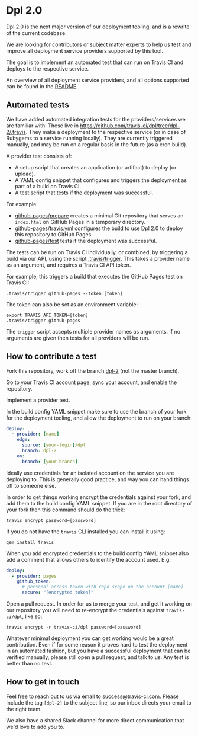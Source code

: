 # Dpl 2.0

Dpl 2.0 is the next major version of our deployment tooling, and is
a rewrite of the current codebase.

We are looking for contributors or subject matter experts to help us test
and improve all deployment service providers supported by this tool.

The goal is to implement an automated test that can run on Travis CI and
deploys to the respective service.

An overview of all deployment service providers, and all options supported can
be found in the [README](https://github.com/travis-ci/dpl/blob/dpl-2/README.md).

## Automated tests

We have added automated integration tests for the providers/services we are
familiar with. These live in https://github.com/travis-ci/dpl/tree/dpl-2/.travis.
They make a deployment to the respective service (or in case of
Rubygems to a service running locally). They are currently triggered manually,
and may be run on a regular basis in the future (as a cron build).

A provider test consists of:

* A setup script that creates an application (or artifact) to deploy (or
  upload).
* A YAML config snippet that configures and triggers the deployment as part of
  a build on Travis CI.
* A test script that tests if the deployment was successful.

For example:

* [github-pages/prepare](https://github.com/travis-ci/dpl/blob/dpl-2/.travis/providers/github-pages/prepare)
  creates a minimal Git repository that serves an `index.html` on GitHub Pages in a temporary directory.
* [github-pages/travis.yml](https://github.com/travis-ci/dpl/blob/dpl-2/.travis/providers/github-pages/travis.yml)
  configures the build to use Dpl 2.0 to deploy this repository to GitHub Pages.
* [github-pages/test](https://github.com/travis-ci/dpl/blob/dpl-2/.travis/providers/github-pages/test)
  tests if the deployment was successful.

The tests can be run on Travis CI individually, or combined, by triggering a
build via our API, using the script [.travis/trigger](https://github.com/travis-ci/dpl/blob/dpl-2/.travis/trigger).
This takes a provider name as an argument, and requires a Travis CI API token.

For example, this triggers a build that executes the GitHub Pages test on
Travis CI:

```
.travis/trigger github-pages --token [token]
```

The token can also be set as an environment variable:

```
export TRAVIS_API_TOKEN=[token]
.travis/trigger github-pages
```

The `trigger` script accepts multiple provider names as arguments. If no
arguments are given then tests for all providers will be run.

## How to contribute a test

Fork this repository, work off the branch [dpl-2](https://github.com/travis-ci/dpl/pull/1003) (not the master branch).

Go to your Travis CI account page, sync your account, and enable the repository.

Implement a provider test.

In the build config YAML snippet make sure to use the branch of your fork for the
deployment tooling, and allow the deployment to run on your branch:

```yaml
deploy:
  - provider: [name]
    edge:
      source: [your-login]/dpl
      branch: dpl-2
    on:
      branch: [your-branch]
```

Ideally use credentials for an isolated account on the service you are deploying to.
This is generally good practice, and way you can hand things off to someone else.

In order to get things working encrypt the credentials against your fork, and
add them to the build config YAML snippet. If you are in the root directory
of your fork then this command should do the trick:

```
travis encrypt password=[password]
```

If you do not have the `travis` CLI installed you can install it using:

```
gem install travis
```

When you add encrypted credentials to the build config YAML snippet also add a comment
that allows others to identify the account used. E.g:

```yaml
deploy:
  - provider: pages
    github_token:
      # personal access token with repo scope on the account [name]
      secure: "[encrypted token]"
```

Open a pull request. In order for us to merge your test, and get it working on
our repository you will need to re-encrypt the credentials against
`travis-ci/dpl`, like so:

```
travis encrypt -r travis-ci/dpl password=[password]
```

Whatever minimal deployment you can get working would be a great contribution.
Even if for some reason it proves hard to test the deployment in an automated
fashion, but you have a successful deployment that can be verified manually,
please still open a pull request, and talk to us. Any test is better than no
test.

## How to get in touch

Feel free to reach out to us via email to success@travis-ci.com. Please include
the tag `[dpl-2]` to the subject line, so our inbox directs your email to the
right team.

We also have a shared Slack channel for more direct communication that we'd
love to add you to.
